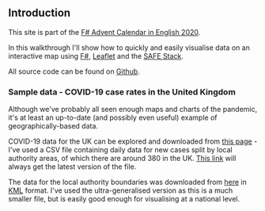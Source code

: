 ## Introduction

This site is part of the [F# Advent Calendar in English 2020](https://sergeytihon.com/2020/10/22/f-advent-calendar-in-english-2020/).

In this walkthrough I'll show how to quickly and easily visualise data on an interactive map using [F#](https://fsharp.org/), [Leaflet](https://leafletjs.com/) and the [SAFE Stack](https://safe-stack.github.io/).

All source code can be found on [Github](https://github.com/markpattison/map-demo).

### Sample data - COVID-19 case rates in the United Kingdom

Although we've probably all seen enough maps and charts of the pandemic, it's at least an up-to-date (and possibly even useful) example of geographically-based data.

COVID-19 data for the UK can be explored and downloaded from [this page](https://coronavirus.data.gov.uk/details/download) - I've used a CSV file containing daily data for new cases split by local authority areas, of which there are around 380 in the UK.  [This link](https://api.coronavirus.data.gov.uk/v2/data?areaType=ltla&metric=newCasesByPublishDate&metric=newCasesBySpecimenDate&format=csv) will always get the latest version of the file.

The data for the local authority boundaries was downloaded from [here](https://geoportal.statistics.gov.uk/datasets/local-authority-districts-december-2019-boundaries-uk-buc) in [KML](https://developers.google.com/kml/documentation/kml_tut) format.  I've used the ultra-generalised version as this is a much smaller file, but is easily good enough for visualising at a national level.